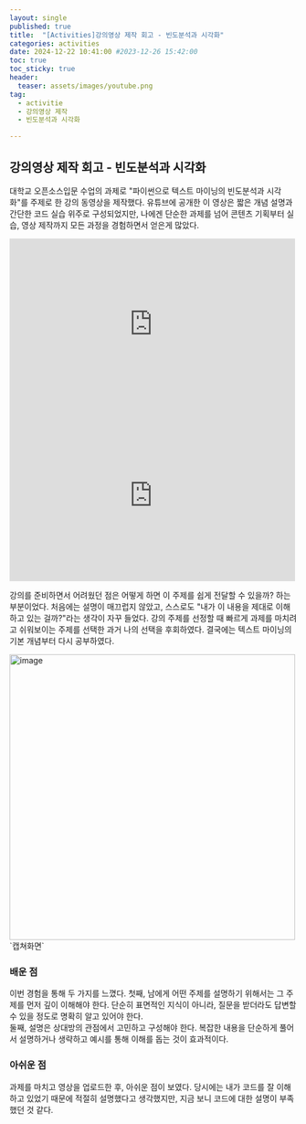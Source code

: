 ```yaml
---
layout: single
published: true
title:  "[Activities]강의영상 제작 회고 - 빈도분석과 시각화"
categories: activities
date: 2024-12-22 10:41:00 #2023-12-26 15:42:00
toc: true
toc_sticky: true
header:
  teaser: assets/images/youtube.png
tag:   
  - activitie
  - 강의영상 제작
  - 빈도분석과 시각화

---
```


## 강의영상 제작 회고 - 빈도분석과 시각화

대학교 오픈소스입문 수업의 과제로 "파이썬으로 텍스트 마이닝의 빈도분석과 시각화"를 주제로 한 강의 동영상을 제작했다. 유튜브에 공개한 이 영상은 짧은 개념 설명과 간단한 코드 실습 위주로 구성되었지만, 나에겐 단순한 과제를 넘어 콘텐츠 기획부터 실습, 영상 제작까지 모든 과정을 경험하면서 얻은게 많았다.
  


<iframe width="500" height="300" src="https://www.youtube.com/watch?v=UiB5wy7I4DY" frameborder="0" allow="accelerometer; autoplay; encrypted-media; gyroscope; picture-in-picture" allowfullscreen></iframe>

<iframe width="500" height="300" src="https://www.youtube.com/watch?v=UiB5wy7I4DY" frameborder="0" allowfullscreen></iframe>

강의를 준비하면서 어려웠던 점은 어떻게 하면 이 주제를 쉽게 전달할 수 있을까? 하는 부분이었다. 처음에는 설명이 매끄럽지 않았고, 스스로도 "내가 이 내용을 제대로 이해하고 있는 걸까?"라는 생각이 자꾸 들었다. 강의 주제를 선정할 때 빠르게 과제를 마치려고 쉬워보이는 주제를 선택한 과거 나의 선택을 후회하였다.
결국에는 텍스트 마이닝의 기본 개념부터 다시 공부하였다.

<img width="500" alt="image" src="https://github.com/user-attachments/assets/f87dafdb-c65c-4a7e-9e3e-6c2e09a85ecc" />
`캡쳐화면`
  

### 배운 점

이번 경험을 통해 두 가지를 느꼈다. 
첫째, 남에게 어떤 주제를 설명하기 위해서는 그 주제를 먼저 깊이 이해해야 한다. 단순히 표면적인 지식이 아니라, 질문을 받더라도 답변할 수 있을 정도로 명확히 알고 있어야 한다.  
둘째, 설명은 상대방의 관점에서 고민하고 구성해야 한다. 복잡한 내용을 단순하게 풀어서 설명하거나 생략하고 예시를 통해 이해를 돕는 것이 효과적이다.
  
  
### 아쉬운 점
과제를 마치고 영상을 업로드한 후, 아쉬운 점이 보였다. 당시에는 내가 코드를 잘 이해하고 있었기 때문에 적절히 설명했다고 생각했지만, 지금 보니 코드에 대한 설명이 부족했던 것 같다. 


